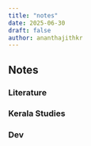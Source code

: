 ```yaml
---
title: "notes"
date: 2025-06-30
draft: false
author: ananthajithkr
---
```


## Notes

### Literature

### Kerala Studies

### Dev
